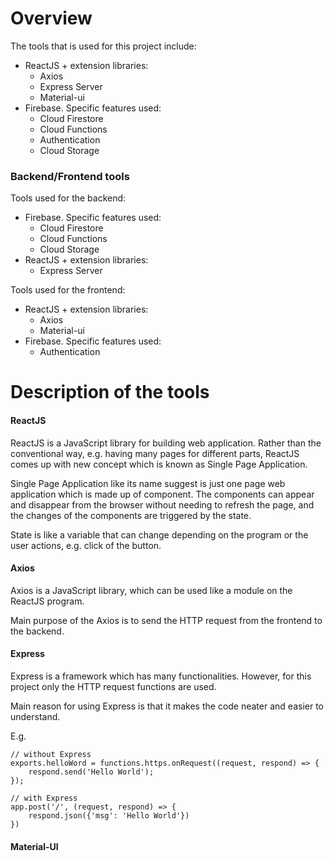 # Overview #

The tools that is used for this project include:
- ReactJS + extension libraries:
    - Axios
    - Express Server
    - Material-ui
- Firebase. Specific features used:
    - Cloud Firestore
    - Cloud Functions
    - Authentication
    - Cloud Storage

### Backend/Frontend tools ###
Tools used for the backend:
- Firebase. Specific features used:
    - Cloud Firestore
    - Cloud Functions
    - Cloud Storage
- ReactJS + extension libraries:
    - Express Server

Tools used for the frontend:
- ReactJS + extension libraries:
    - Axios
    - Material-ui
- Firebase. Specific features used:
    - Authentication

# Description of the tools #
#### ReactJS ####
ReactJS is a JavaScript library for building web application. Rather than the conventional way, e.g. having many pages for different parts, ReactJS comes up with new concept which is known as Single Page Application. 

Single Page Application like its name suggest is just one page web application which is made up of component. The components can appear and disappear from the browser without needing to refresh the page, and the changes of the components are triggered by the state.

State is like a variable that can change depending on the program or the user actions, e.g. click of the button.

#### Axios ####
Axios is a JavaScript library, which can be used like a module on the ReactJS program.

Main purpose of the Axios is to send the HTTP request from the frontend to the backend.

#### Express ####
Express is a framework which has many functionalities. However, for this project only the HTTP request functions are used.

Main reason for using Express is that it makes the code neater and easier to understand.

E.g.<br>

    // without Express
    exports.helloWord = functions.https.onRequest((request, respond) => {
        respond.send('Hello World');
    });

    // with Express
    app.post('/', (request, respond) => {
        respond.json({'msg': 'Hello World'})
    })

#### Material-UI ####

